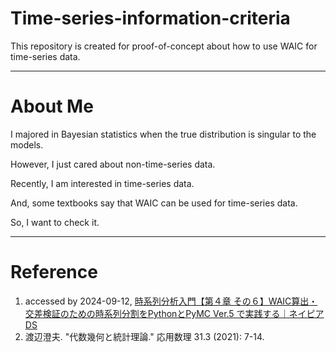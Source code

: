 # Time-series-information-criteria

This repository is created for proof-of-concept about how to use WAIC for time-series data.

---

# About Me

I majored in Bayesian statistics when the true distribution is singular to the models.

However, I just cared about non-time-series data.

Recently, I am interested in time-series data.

And, some textbooks say that WAIC can be used for time-series data.

So, I want to check it.

---

# Reference

1. accessed by 2024-09-12, [時系列分析入門【第４章 その６】WAIC算出・交差検証のための時系列分割をPythonとPyMC Ver.5 で実践する｜ネイピア DS](https://note.com/e_dao/n/n6e077b20f264)
1. 渡辺澄夫. "代数幾何と統計理論." 応用数理 31.3 (2021): 7-14.


